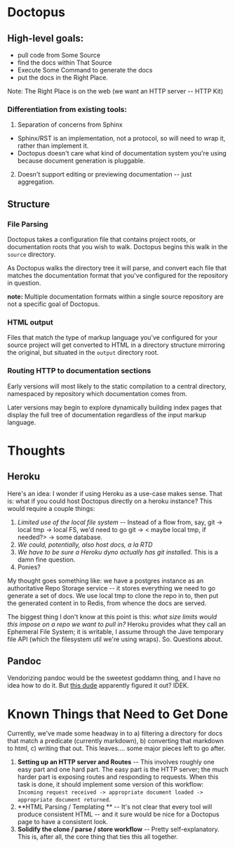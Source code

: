 # Doctopus

## High-level goals:

 - pull code from Some Source
 - find the docs within That Source
 - Execute Some Command to generate the docs
 - put the docs in the Right Place.

Note: The Right Place is on the web (we want an HTTP server -- HTTP Kit)

### Differentiation from existing tools:

1. Separation of concerns from Sphinx
 - Sphinx/RST is an implementation, not a protocol, so will need to wrap it, rather than implement it.
 - Doctopus doesn't care what kind of documentation system you're using because document generation is pluggable.

2. Doesn't support editing or previewing documentation -- just aggregation.


## Structure

### File Parsing

Doctopus takes a configuration file that contains project roots, or documentation roots that you wish to walk. Doctopus begins this walk in the ``source`` directory.

As Doctopus walks the directory tree it will parse, and convert each file that matches the documentation format that you've configured for the repository in question.

**note:** Multiple documentation formats within a single source repository are not a specific goal of Doctopus.

### HTML output

Files that match the type of markup language you've configured for your source project will get converted to HTML in a directory structure mirroring the original, but situated in the ``output`` directory root.


### Routing HTTP to documentation sections

Early versions will most likely to the static compilation to a central directory, namespaced by repository which documentation comes from.

Later versions may begin to explore dynamically building index pages that display the full tree of documentation regardless of the input markup language.

# Thoughts

## Heroku
Here's an idea: I wonder if using Heroku as a use-case makes sense. That is: what if you could host Doctopus directly on a heroku instance? This would require a couple things:

1. *Limited use of the local file system* -- Instead of a flow from, say, git -> local tmp -> local FS, we'd need to go git -> < maybe local tmp, if needed?> -> some database.
1. *We could, potentially, _also_ host docs, a la RTD*
2. *We have to be sure a Heroku dyno actually has git installed*. This is a damn fine question.
1. Ponies?

My thought goes something like: we have a postgres instance as an authoritative Repo Storage service -- it stores everything we need to go generate a set of docs. We use local tmp to clone the repo in
to, then put the generated content in to Redis, from whence the docs are served.

The biggest thing I don't know at this point is this: _what size limits would this impose on a repo we want to pull in?_ Heroku provides what they call an Ephemeral File System; it is writable, I
assume through the Jave temporary file API (which the filesystem util we're using wraps). So. Questions about.

## Pandoc

Vendorizing pandoc would be the sweetest goddamn thing, and I have no idea how to do it. But [this dude](https://github.com/toshgoodson/pandoc-bin) apparently figured it out? IDEK.


# Known Things that Need to Get Done

Currently, we've made some headway in to a) filtering a directory for docs that match a predicate (currently markdown), b) converting that markdown to html, c) writing that out. This leaves.... some major pieces left to go after.

1. **Setting up an HTTP server and Routes** -- This involves roughly one easy part and one hard part. The easy part is the HTTP server; the much harder part is exposing routes and responding to requests. When this task is done, it should implement some version of this workflow: `Incoming request received -> appropriate document loaded -> appropriate document returned`.
2. **HTML Parsing / Templating ** -- It's not clear that every tool will produce consistent HTML -- and it sure would be nice for a Doctopus page to have a consistent look.
3. **Solidify the clone / parse / store workflow** -- Pretty self-explanatory. This is, after all, the core thing that ties this all together. 

